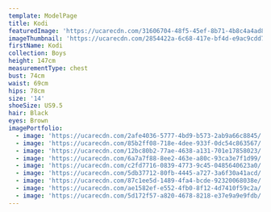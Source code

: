 ```yaml
---
template: ModelPage
title: Kodi
featuredImage: 'https://ucarecdn.com/31606704-48f5-45ef-8b71-4b8c4a4ad897/'
imageThumbnail: 'https://ucarecdn.com/2854422a-6c68-417e-bf4d-e9ac9cdd7520/'
firstName: Kodi
collection: Boys
height: 147cm
measurementType: chest
bust: 74cm
waist: 69cm
hips: 78cm
size: '14'
shoeSize: US9.5
hair: Black
eyes: Brown
imagePortfolio:
  - image: 'https://ucarecdn.com/2afe4036-5777-4bd9-b573-2ab9a66c8845/'
  - image: 'https://ucarecdn.com/85b2ff08-718e-4dee-933f-0dc54c863567/'
  - image: 'https://ucarecdn.com/12bc80b2-77ae-4638-a131-701e17858023/'
  - image: 'https://ucarecdn.com/6a7a7f88-8ee2-463e-a80c-93ca3e7f1d99/'
  - image: 'https://ucarecdn.com/c2fd7716-0839-4773-9c45-0485640623a0/'
  - image: 'https://ucarecdn.com/5db37712-80fb-4445-a727-3a6f30a41acd/'
  - image: 'https://ucarecdn.com/87c1ee5d-1489-4fa4-bcde-92320068038e/'
  - image: 'https://ucarecdn.com/ae1582ef-e552-4fb0-8f12-4d7410f59c2a/'
  - image: 'https://ucarecdn.com/5d172f57-a820-4678-8218-e37e9a9e9fdb/'
---
```


